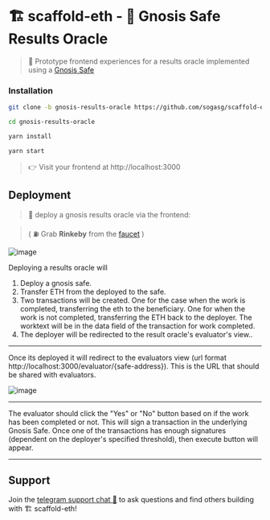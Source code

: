 # 🏗 scaffold-eth - 🦉 Gnosis Safe Results Oracle

> 🧫 Prototype frontend experiences for a results oracle implemented using a [Gnosis Safe](https://gnosis-safe.io/)

### Installation

```sh
git clone -b gnosis-results-oracle https://github.com/sogasg/scaffold-eth.git gnosis-results-oracle

cd gnosis-results-oracle

yarn install

yarn start
```

> 👉 Visit your frontend at http://localhost:3000

## Deployment

> 📡 deploy a gnosis results oracle via the frontend:

> ( ⛽️ Grab **Rinkeby** from the [faucet](https://faucet.rinkeby.io/) )

![image](https://user-images.githubusercontent.com/2156509/131915026-312ae5c3-0dc4-4e2d-aa51-a2edfd938cdb.png)

Deploying a results oracle will 
1) Deploy a gnosis safe.
2) Transfer ETH from the deployed to the safe. 
3) Two transactions will be created. One for the case when the work is completed, transferring the eth to the beneficiary. One for when the work is not completed, transferring the ETH back to the deployer. The worktext will be in the data field of the transaction for work completed.
4) The deployer will be redirected to the result oracle's evaluator's view..

---

Once its deployed it will redirect to the evaluators view (url format http://localhost:3000/evaluator/{safe-address}). This is the URL that should be shared with evaluators.

![image](https://user-images.githubusercontent.com/2156509/131915078-f0c9a49d-01ca-465d-acc1-a1bbbac9308c.png)

---

The evaluator should click the "Yes" or "No" button based on if the work has been completed or not. This will sign a transaction in the underlying Gnosis Safe. Once one of the transactions has enough signatures (dependent on the deployer's specified threshold), then execute button will appear.

---

## Support

Join the [telegram support chat 💬](https://t.me/joinchat/KByvmRe5wkR-8F_zz6AjpA) to ask questions and find others building with 🏗 scaffold-eth!
